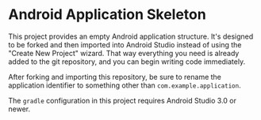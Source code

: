 # Android Application Skeleton

This project provides an empty Android application structure. It's designed to
be forked and then imported into Android Studio instead of using the "Create New
Project" wizard. That way everything you need is already added to the git
repository, and you can begin writing code immediately.

After forking and importing this repository, be sure to rename the application
identifier to something other than `com.example.application`.

The `gradle` configuration in this project requires Android Studio 3.0 or newer.
